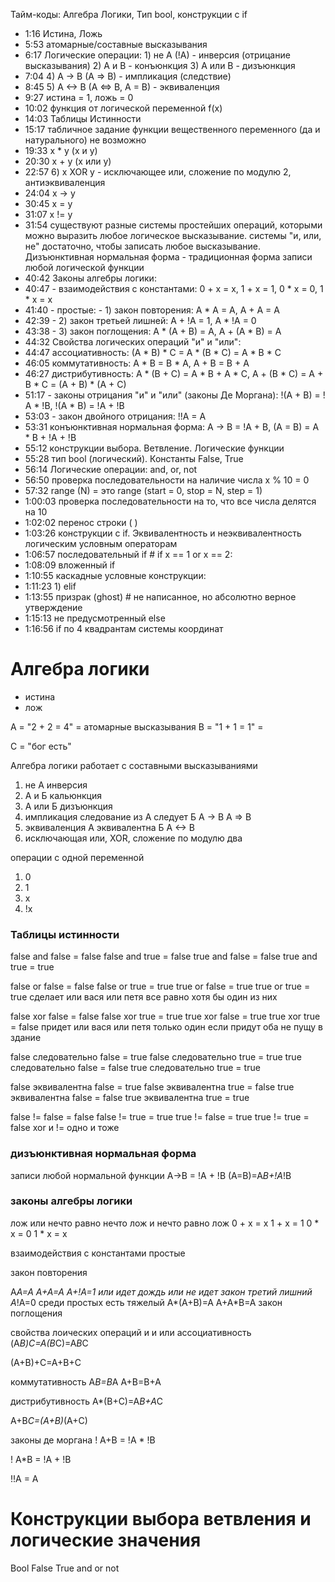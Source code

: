 Тайм-коды: Алгебра Логики, Тип bool, конструкции с if
* 1:16 Истина, Ложь
* 5:53 атомарные/составные высказывания
* 6:17 Логические операции: 
            1) не А (!А) - инверсия (отрицание высказывания) 2) А и В - конъюнкция 3) А или В - дизъюнкция
* 7:04 4) А -> В (А => В) - импликация (следствие)
* 8:45 5) А <-> В (А <=> В, А = В) - эквиваленция
* 9:27 истина = 1, ложь = 0
* 10:02 функция от логической переменной f(x)
* 14:03 Таблицы Истинности
* 15:17 табличное задание функции вещественного переменного (да и натурального) не возможно
* 19:33 х * у (х и у)
* 20:30 х + у (х или у)
* 22:57 6) х XOR у - исключающее или, сложение по модулю 2, антиэквиваленция
* 24:04 х -> у
* 30:45 х = у
* 31:07 х != у
* 31:54 существуют разные системы простейших операций, которыми можно выразить любое логическое высказывание.
системы "и, или, не" достаточно, чтобы записать любое высказывание. 
Дизъюнктивная нормальная форма - традиционная форма записи любой логической функции
* 40:42 Законы алгебры логики:
* 40:47 - взаимодействия с константами:  0 + х = х,  1 + х = 1,  0 * х = 0,  1 * х = х
* 41:40 - простые:  - 1) закон повторения: А * А = А,  А + А = А
* 42:39 - 2) закон третьей лишней: А + !А = 1,  А * !А = 0
* 43:38 - 3) закон поглощения:  А * (А + В) = А,  А + (А * В) = А
* 44:32 Свойства логических операций "и" и "или":
* 44:47 ассоциативность: (А * В) * С = А * (В * С) = А * В * С
* 46:05 коммутативность: А * В = В * А,   А + В = В + А
* 46:27 дистрибутивность: А * (В + С) = А * В + А * С,  А + (В * С) = А + В * С = (А + В) * (А + С)
* 51:17 - законы отрицания "и" и "или" (законы Де Моргана): !(А + В) = !А * !В,  !(А * В) = !А + !В
* 53:03 - закон двойного отрицания: !!А = А
* 53:31 конъюнктивная нормальная форма: А -> В = !А + В,   (А = В) = А * В + !А + !В
* 55:12 конструкции выбора. Ветвление. Логические функции
* 55:28 тип bool (логический). Константы False, True
* 56:14 Логические операции: and, or, not
* 56:50 проверка последовательности на наличие числа х % 10 = 0
* 57:32 range (N)  = это range (start = 0, stop = N, step = 1)
* 1:00:03 проверка последовательности на то, что все числа делятся на 10
* 1:02:02 перенос строки (     )
* 1:03:26 конструкции с if. Эквивалентность и неэквивалентность логическим условным операторам
* 1:06:57 последовательный if  #  if x == 1 or x == 2:
* 1:08:09 вложенный if
* 1:10:55 каскадные условные конструкции:
* 1:11:23 1) elif
* 1:13:55 призрак (ghost)  # не написанное, но абсолютно верное утверждение
* 1:15:13 не предусмотренный else
* 1:16:56 if по 4 квадрантам системы координат

# Алгебра логики

* истина 
* лож

A = "2 + 2 = 4" = 
                    атомарные высказывания
B = "1 + 1 = 1" = 

C = "бог есть"

Алгебра логики работает с составными высказываниями

1) не А инверсия 
2) А и Б кальюнкция
3) А или Б дизъюнкция
4) импликация следование из А следует Б A -> B A => B
5) эквиваленция А эквивалентна Б A <-> B
6) исключающая или, XOR, сложение по модулю два

операции с одной переменной 
1. 0
2. 1
3. x
4. !x

### Таблицы истинности

false and false = false
false and true = false
true and false = false
true and true = true

false or false = false
false or true = true
true or false = true
true or true = true
сделает или вася или петя все равно хотя бы один из них

false xor false = false
false xor true = true
true xor false = true
true xor true = false
придет или вася или петя только один если придут оба не пущу в здание

false следовательно false = true
false следовательно true = true
true следовательно false = false
true следовательно true = true

false эквивалентна false = true
false эквивалентна true = false
true эквивалентна false = false
true эквивалентна true = true

false != false = false
false != true = true
true != false = true
true != true = false 
xor и != одно и тоже

### дизъюнктивная нормальная форма 
записи любой нормальной функции
A->B = !A + !B
(A=B)=A*B+!A*!B


### законы алгебры логики
лож или нечто равно нечто   лож и нечто равно лож
0 + x = x   1 + x = 1   0 * x = 0   1 * x = x

взаимодействия с константами
простые 

закон повторения

A*A=A A+A=A A+!A=1 или идет дождь или не идет закон третий лишний A*!A=0
среди простых есть тяжелый 
A*(A+B)=A   A+A*B=A закон поглощения

свойства лоических операций и и или
ассоциативность
(A*B)*C=A*(B*C)=A*B*C 

(A+B)+C=A+B+C

коммутативность
A*B=B*A
A+B=B+A

дистрибутивность
A*(B+C)=A*B+A*C

A+B*C=(A+B)*(A+C)

законы де моргана
! A+B = !A * !B

! A*B = !A + !B

!!A = A

# Конструкции выбора ветвления и логические значения

Bool
False True
and or not